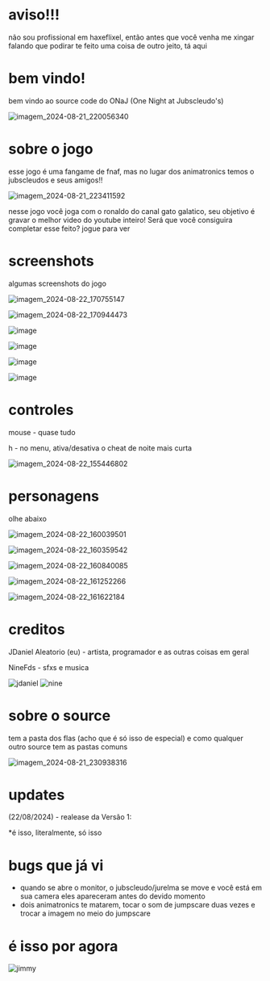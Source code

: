 # aviso!!!
não sou profissional em haxeflixel, então antes que você venha me xingar falando que podirar te feito
uma coisa de outro jeito, tá aqui

# bem vindo!
bem vindo ao source code do ONaJ (One Night at Jubscleudo's) 

![imagem_2024-08-21_220056340](https://github.com/user-attachments/assets/e0684d33-3746-466c-9867-586ef33faadf)

# sobre o jogo
esse jogo é uma fangame de fnaf, mas no lugar dos animatronics temos o jubscleudos e seus amigos!!

![imagem_2024-08-21_223411592](https://github.com/user-attachments/assets/f2995029-6346-4ba8-a3c6-54b1fd369391)

nesse jogo você joga com o ronaldo do canal gato galatico, seu objetivo é gravar o melhor video do youtube inteiro!
Será que você consiguira completar esse feito? jogue para ver

# screenshots
algumas screenshots do jogo

![imagem_2024-08-22_170755147](https://github.com/user-attachments/assets/336db67f-f1d1-4513-9f49-0fdb577b1144)

![imagem_2024-08-22_170944473](https://github.com/user-attachments/assets/ba7cdfa3-692d-4a65-bee9-9854d9c4fb65)

![image](https://github.com/user-attachments/assets/4bd043e3-f68c-45fb-b8fe-ab711d59e544)

![image](https://github.com/user-attachments/assets/8a617acc-bb5b-4a91-9ab7-17d1c1331958)

![image](https://github.com/user-attachments/assets/dfdb7fd8-989e-433d-9eab-c33bd6c631f1)

![image](https://github.com/user-attachments/assets/fa0b0ec2-cf9f-49ce-9556-df3be7ce66f9)

# controles
mouse - quase tudo

h - no menu, ativa/desativa o cheat de noite mais curta

![imagem_2024-08-22_155446802](https://github.com/user-attachments/assets/b69c89c4-5508-4f69-81cf-6ed220318f9c)

# personagens

olhe abaixo

![imagem_2024-08-22_160039501](https://github.com/user-attachments/assets/5181903d-17a8-4d21-9861-87e178024734)

![imagem_2024-08-22_160359542](https://github.com/user-attachments/assets/09517775-35a2-4275-bb72-a46869bbb8df)

![imagem_2024-08-22_160840085](https://github.com/user-attachments/assets/7ad3729c-c906-4a96-9d11-e50c611093d1)

![imagem_2024-08-22_161252266](https://github.com/user-attachments/assets/8f19f72d-cf34-4998-939e-7af6926cefa6)

![imagem_2024-08-22_161622184](https://github.com/user-attachments/assets/097506ce-11da-4333-8281-7871080b4618)

# creditos
JDaniel Aleatorio (eu) - artista, programador e as outras coisas em geral

NineFds - sfxs e musica

![jdaniel](https://github.com/user-attachments/assets/f4310298-5cef-48ae-8873-d354be99490d)
![nine](https://github.com/user-attachments/assets/515e52ca-c7b7-46d0-9a08-580e669414c2)

# sobre o source
tem a pasta dos flas (acho que é só isso de especial) e como qualquer outro source tem as pastas comuns

![imagem_2024-08-21_230938316](https://github.com/user-attachments/assets/f3d50833-a692-421c-a271-36efefbb0224)

# updates
(22/08/2024) - realease da Versão 1:

*é isso, literalmente, só isso

# bugs que já vi
* quando se abre o monitor, o jubscleudo/jurelma se move e você está em sua camera eles apareceram antes do devido momento
* dois animatronics te matarem, tocar o som de jumpscare duas vezes e trocar a imagem no meio do jumpscare

# é isso por agora
![jimmy](https://github.com/user-attachments/assets/9b47d8c7-79ab-4343-ad79-3924946c485c)

